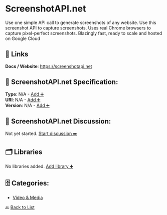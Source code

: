 # ScreenshotAPI.net

Use one simple API call to generate screenshots of any website. Use this screenshot API to capture screenshots. Uses real Chrome browsers to capture pixel-perfect screenshots. Blazingly fast, ready to scale and hosted on Google Cloud

##  🔗 Links
**Docs / Website**: https://screenshotapi.net

## 🧬 ScreenshotAPI.net Specification:
**Type**: N/A - [Add ➕](https://github.com/apis-list/apis-list/edit/main/apis/screenshotapi-net/screenshotapi-net.yaml)  
**URI**: N/A - [Add ➕](https://github.com/apis-list/apis-list/edit/main/apis/screenshotapi-net/screenshotapi-net.yaml)  
**Version**: N/A - [Add ➕](https://github.com/apis-list/apis-list/edit/main/apis/screenshotapi-net/screenshotapi-net.yaml)

## 💬 ScreenshotAPI.net Discussion:
Not yet started. [Start discussion ➡️](https://github.com/apis-list/apis-list/discussions/new)

## 🗂️ Libraries

No libraries added. [Add library ➕](https://github.com/apis-list/apis-list/edit/main/apis/screenshotapi-net/screenshotapi-net.yaml)    


## 🗄️ Categories:
- [Video & Media](https://github.com/apis-list/apis-list#video--media-)

🔙  [Back to List](https://github.com/apis-list/apis-list)
